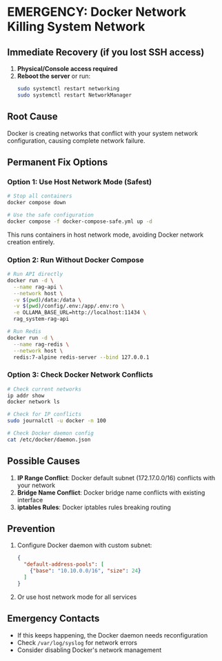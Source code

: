 # EMERGENCY: Docker Network Killing System Network

## Immediate Recovery (if you lost SSH access)

1. **Physical/Console access required**
2. **Reboot the server** or run:
   ```bash
   sudo systemctl restart networking
   sudo systemctl restart NetworkManager
   ```

## Root Cause
Docker is creating networks that conflict with your system network configuration, causing complete network failure.

## Permanent Fix Options

### Option 1: Use Host Network Mode (Safest)
```bash
# Stop all containers
docker compose down

# Use the safe configuration
docker compose -f docker-compose-safe.yml up -d
```

This runs containers in host network mode, avoiding Docker network creation entirely.

### Option 2: Run Without Docker Compose
```bash
# Run API directly
docker run -d \
  --name rag-api \
  --network host \
  -v $(pwd)/data:/data \
  -v $(pwd)/config/.env:/app/.env:ro \
  -e OLLAMA_BASE_URL=http://localhost:11434 \
  rag_system-rag-api

# Run Redis
docker run -d \
  --name rag-redis \
  --network host \
  redis:7-alpine redis-server --bind 127.0.0.1
```

### Option 3: Check Docker Network Conflicts
```bash
# Check current networks
ip addr show
docker network ls

# Check for IP conflicts
sudo journalctl -u docker -n 100

# Check Docker daemon config
cat /etc/docker/daemon.json
```

## Possible Causes
1. **IP Range Conflict**: Docker default subnet (172.17.0.0/16) conflicts with your network
2. **Bridge Name Conflict**: Docker bridge name conflicts with existing interface
3. **iptables Rules**: Docker iptables rules breaking routing

## Prevention
1. Configure Docker daemon with custom subnet:
   ```json
   {
     "default-address-pools": [
       {"base": "10.10.0.0/16", "size": 24}
     ]
   }
   ```

2. Or use host network mode for all services

## Emergency Contacts
- If this keeps happening, the Docker daemon needs reconfiguration
- Check `/var/log/syslog` for network errors
- Consider disabling Docker's network management